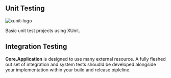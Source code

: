 ## Unit Testing
![xunit-logo](https://github.com/INNVTV/NetCore-Clean-Architecture/blob/master/_docs/imgs/xunit-logo.png)

Basic unit test projects using XUnit.

## Integration Testing
**Core.Application** is designed to use many external resource. A fully fleshed out set of integration and system tests shoudld be developed alongside your implementation within your build and release pipleline. 
